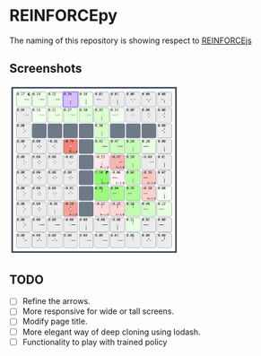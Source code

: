 # REINFORCEpy

The naming of this repository is showing respect to [REINFORCEjs](https://github.com/karpathy/reinforcejs)

## Screenshots

<img alt="Grid World: Q-learning" src="./figure/grid_world_q_learning.png" width="60%" />

## TODO

- [ ] Refine the arrows.
- [ ] More responsive for wide or tall screens.
- [ ] Modify page title.
- [ ] More elegant way of deep cloning using lodash.
- [ ] Functionality to play with trained policy
